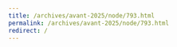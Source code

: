 ```yaml
---
title: /archives/avant-2025/node/793.html
permalink: /archives/avant-2025/node/793.html
redirect: /
---
```

